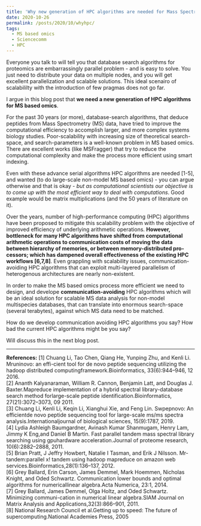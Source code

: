 ```yaml
---
title: 'Why new generation of HPC algorithms are needed for Mass Spectrometry based omics - Part 1'
date: 2020-10-26
permalink: /posts/2020/10/whyhpc/
tags:
  - MS based omics
  - Sciencecomm
  - HPC
---
```


Everyone you talk to will tell you that database search algorithms for proteomics are embarrassingly parallel problem - and is easy to solve. You just need to distribute your data on multiple nodes, and you will get excellent parallelization and scalable solutions. This ideal scenairo of scalabililty with the introduction of few pragmas does not go far. 

I argue in this blog post that **we need a new generation of HPC algorithms for MS based omics**. 

For the past 30 years (or more), database-search algorithms, that deduce peptides from Mass Spectrometry (MS) data, have tried to improve the computational efficiency to accomplish larger, and more complex systems biology studies. Poor-scalability with increasing size of theoretical search-space, and search-parameters is a well-known problem in MS based omics. There are excellent works (like MSFragger) that try to reduce the computational complexity and make the process more efficient using smart indexing. 

Even with these advance serial algorithms HPC algorithms are needed [1-5], and wanted (to do large-scale non-model MS based omics) - you can argue otherwise and that is okay - *but as computational scientists our objective is to come up with the most efficient way to deal with computations*. Good example would be matrix multiplications (and the 50 years of literature on it). 

Over the years, number of high-performance computing (HPC) algorithms have been proposed to mitigate this scalability problem with the objective of improved efficiency of underlying arithmetic operations. **However, bottleneck for many HPC algorithms have shifted from computational arithmetic operations to communication costs of moving the data between hierarchy of memories, or between memory-distributed pro-cessors; which has dampened overall effectiveness of the existing HPC workflows [6,7,8]**. Even grappling with scalability issues, communication-avoiding HPC algorithms that can exploit multi-layered parallelism of heterogenous architectures are nearly non-existent. 

In order to make the MS based omics process more efficient we need to design, and develope **communication-avoiding** HPC algorithms which will be an ideal solution for scalable MS data analysis for non-model multispecies databases, that can translate into enormous search-space (several terabytes), against which MS data need to be matched. 

How do we develop communication avoiding HPC algorithms you say? 
How bad the current HPC algorithms might be you say? 

Will discuss this in the next blog post. 

______________________________________
**References:**
[1] Chuang  Li,  Tao  Chen,  Qiang  He,  Yunping  Zhu,  and  Kenli  Li.   Mruninovo:  an  effi-cient tool for de novo peptide sequencing utilizing the hadoop distributed computingframework.Bioinformatics, 33(6):944–946, 12 2016.\
[2]  Ananth  Kalyanaraman,  William  R.  Cannon,  Benjamin  Latt,  and  Douglas  J.  Baxter.Mapreduce  implementation  of  a  hybrid  spectral  library-database  search  method  forlarge-scale peptide identification.Bioinformatics, 27(21):3072–3073, 09 2011.\
[3]  Chuang Li, Kenli Li, Keqin Li, Xianghui Xie, and Feng Lin.  Swpepnovo:  An efficientde novo peptide sequencing tool for large-scale ms/ms spectra analysis.Internationaljournal of biological sciences, 15(9):1787, 2019.\
[4]  Lydia Ashleigh Baumgardner, Avinash Kumar Shanmugam, Henry Lam, Jimmy K Eng,and Daniel B Martin.  Fast parallel tandem mass spectral library searching using gpuhardware acceleration.Journal of proteome research, 10(6):2882–2888, 2011.\
[5]  Brian  Pratt,  J  Jeffry  Howbert,  Natalie  I  Tasman,  and  Erik  J  Nilsson.   Mr-tandem:parallel x!  tandem using hadoop mapreduce on amazon web services.Bioinformatics,28(1):136–137, 2012.\
[6] Grey  Ballard,  Erin  Carson,  James  Demmel,  Mark  Hoemmen,  Nicholas  Knight,  and Oded  Schwartz.   Communication  lower  bounds  and  optimal  algorithms  for  numericallinear algebra.Acta Numerica, 23:1, 2014.\
[7]  Grey Ballard, James Demmel, Olga Holtz, and Oded Schwartz.  Minimizing communi-cation in numerical linear algebra.SIAM Journal on Matrix Analysis and Applications,32(3):866–901, 2011.\
[8]  National Research Council et al.Getting  up  to  speed:  The  future  of  supercomputing.National Academies Press, 2005


